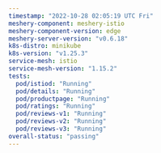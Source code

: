 ```yaml
---
timestamp: "2022-10-28 02:05:19 UTC Fri"
meshery-component: meshery-istio
meshery-component-version: edge
meshery-server-version: "v0.6.18"
k8s-distro: minikube
k8s-version: "v1.25.3"
service-mesh: istio
service-mesh-version: "1.15.2"
tests:
  pod/istiod: "Running"
  pod/details: "Running"
  pod/productpage: "Running"
  pod/ratings: "Running"
  pod/reviews-v1: "Running"
  pod/reviews-v2: "Running"
  pod/reviews-v3: "Running"
overall-status: "passing"
---
```

